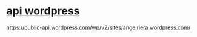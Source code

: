 # [api wordpress](https://developer.wordpress.com/docs/api/)




https://public-api.wordpress.com/wp/v2/sites/angelriera.wordpress.com/